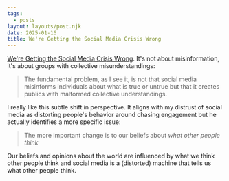 ```yaml
---
tags:
  - posts
layout: layouts/post.njk
date: 2025-01-16
title: We're Getting the Social Media Crisis Wrong
---
```


[We're Getting the Social Media Crisis Wrong](https://www.programmablemutter.com/p/were-getting-the-social-media-crisis). It's not about misinformation, it's about groups with collective misunderstandings:

> The fundamental problem, as I see it, is not that social media misinforms individuals about what is true or untrue but that it creates publics with malformed collective understandings.

I really like this subtle shift in perspective. It aligns with my distrust of social media as distorting people's behavior around chasing engagement but he actually identifies a more specific issue:

> The more important change is to our beliefs about _what other people think_

Our beliefs and opinions about the world are influenced by what we think other people think and social media is a (distorted) machine that tells us what other people think.
